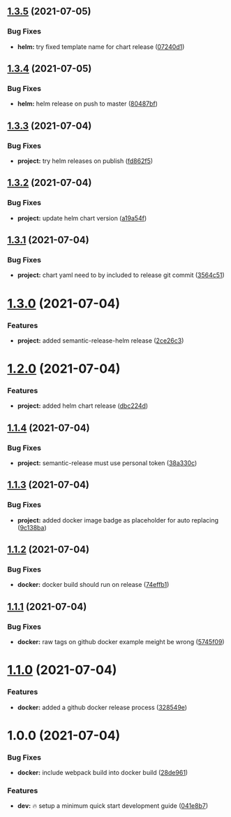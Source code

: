 ## [1.3.5](https://github.com/Mario-F/kubevis/compare/v1.3.4...v1.3.5) (2021-07-05)


### Bug Fixes

* **helm:** try fixed template name for chart release ([07240d1](https://github.com/Mario-F/kubevis/commit/07240d1cc66791bda791f9d71eb05ff1d90e0111))

## [1.3.4](https://github.com/Mario-F/kubevis/compare/v1.3.3...v1.3.4) (2021-07-05)


### Bug Fixes

* **helm:** helm release on push to master ([80487bf](https://github.com/Mario-F/kubevis/commit/80487bfcb109d2ac732050f27cff37bc9e6e776b))

## [1.3.3](https://github.com/Mario-F/kubevis/compare/v1.3.2...v1.3.3) (2021-07-04)


### Bug Fixes

* **project:** try helm releases on publish ([fd862f5](https://github.com/Mario-F/kubevis/commit/fd862f52e75ae713bf226223d23219e5be9c94ee))

## [1.3.2](https://github.com/Mario-F/kubevis/compare/v1.3.1...v1.3.2) (2021-07-04)


### Bug Fixes

* **project:** update helm chart version ([a19a54f](https://github.com/Mario-F/kubevis/commit/a19a54ff81b4eb712b29362f5dd1535b26ead4db))

## [1.3.1](https://github.com/Mario-F/kubevis/compare/v1.3.0...v1.3.1) (2021-07-04)


### Bug Fixes

* **project:** chart yaml need to by included to release git commit ([3564c51](https://github.com/Mario-F/kubevis/commit/3564c51509d1164736cf8df25aaf671eb1a1965c))

# [1.3.0](https://github.com/Mario-F/kubevis/compare/v1.2.0...v1.3.0) (2021-07-04)


### Features

* **project:** added semantic-release-helm release ([2ce26c3](https://github.com/Mario-F/kubevis/commit/2ce26c337110b6459c3e23d8fb2c244bac4f57ea))

# [1.2.0](https://github.com/Mario-F/kubevis/compare/v1.1.4...v1.2.0) (2021-07-04)


### Features

* **project:** added helm chart release ([dbc224d](https://github.com/Mario-F/kubevis/commit/dbc224d8fe416960880c09a83e080b72aad35fcc))

## [1.1.4](https://github.com/Mario-F/kubevis/compare/v1.1.3...v1.1.4) (2021-07-04)


### Bug Fixes

* **project:** semantic-release must use personal token ([38a330c](https://github.com/Mario-F/kubevis/commit/38a330c9bb51d80143f1d8cf1a64e55bdfa4a67d))

## [1.1.3](https://github.com/Mario-F/kubevis/compare/v1.1.2...v1.1.3) (2021-07-04)


### Bug Fixes

* **project:** added docker image badge as placeholder for auto replacing ([9c138ba](https://github.com/Mario-F/kubevis/commit/9c138ba1b5a8d181ec412b5b017f5f14991b66b7))

## [1.1.2](https://github.com/Mario-F/kubevis/compare/v1.1.1...v1.1.2) (2021-07-04)


### Bug Fixes

* **docker:** docker build should run on release ([74effb1](https://github.com/Mario-F/kubevis/commit/74effb17a5ea9415271670b1ab244b760fa5f19a))

## [1.1.1](https://github.com/Mario-F/kubevis/compare/v1.1.0...v1.1.1) (2021-07-04)


### Bug Fixes

* **docker:** raw tags on github docker example meight be wrong ([5745f09](https://github.com/Mario-F/kubevis/commit/5745f096ea388c626026126e9f770130ddf69036))

# [1.1.0](https://github.com/Mario-F/kubevis/compare/v1.0.0...v1.1.0) (2021-07-04)


### Features

* **docker:** added a github docker release process ([328549e](https://github.com/Mario-F/kubevis/commit/328549ea25a67f2ad17be6fa13601c93c3be8a3d))

# 1.0.0 (2021-07-04)


### Bug Fixes

* **docker:** include webpack build into docker build ([28de961](https://github.com/Mario-F/kubevis/commit/28de961d85bb3a9425693a536644c78578b36cac))


### Features

* **dev:** :fire: setup a minimum quick start development guide ([041e8b7](https://github.com/Mario-F/kubevis/commit/041e8b7a71d222dd9e2d011a1fd020223a7582aa))
